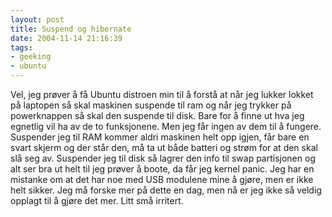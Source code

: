 ```yaml
---
layout: post
title: Suspend og hibernate
date: 2004-11-14 21:16:39
tags:
- geeking
- ubuntu
---
```


Vel, jeg prøver å få Ubuntu distroen min til å forstå at når jeg lukker lokket på laptopen så skal maskinen suspende til ram og når jeg trykker på powerknappen så skal den suspende til disk. Bare for å finne ut hva jeg egnetlig vil ha av de to funksjonene. Men jeg får ingen av dem til å fungere. Suspender jeg til RAM kommer aldri maskinen helt opp igjen, får bare en svart skjerm og der står den, må ta ut både batteri og strøm for at den skal slå seg av. Suspender jeg til disk så lagrer den info til swap partisjonen og alt ser bra ut helt til jeg prøver å boote, da får jeg kernel panic. Jeg har en mistanke om at det har noe med USB modulene mine å gjøre, men er ikke helt sikker. Jeg må forske mer på dette en dag, men nå er jeg ikke så veldig opplagt til å gjøre det mer. Litt små irritert.